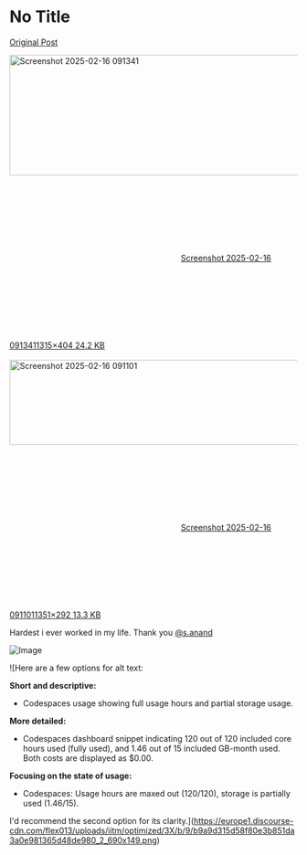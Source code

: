 # No Title

[Original Post](https://discourse.onlinedegree.iitm.ac.in/t/164277/546)

<p><div class="lightbox-wrapper"><a class="lightbox" href="https://europe1.discourse-cdn.com/flex013/uploads/iitm/original/3X/3/2/32b55ca09f5894f9baa7082d8a44fdb1d14268f0.png" data-download-href="/uploads/short-url/7eArfdqDaXSAc2cGYke8q0YtAFq.png?dl=1" title="Screenshot 2025-02-16 091341" rel="noopener nofollow ugc"><img src="https://europe1.discourse-cdn.com/flex013/uploads/iitm/optimized/3X/3/2/32b55ca09f5894f9baa7082d8a44fdb1d14268f0_2_690x211.png" alt="Screenshot 2025-02-16 091341" data-base62-sha1="7eArfdqDaXSAc2cGYke8q0YtAFq" width="690" height="211" srcset="https://europe1.discourse-cdn.com/flex013/uploads/iitm/optimized/3X/3/2/32b55ca09f5894f9baa7082d8a44fdb1d14268f0_2_690x211.png, https://europe1.discourse-cdn.com/flex013/uploads/iitm/optimized/3X/3/2/32b55ca09f5894f9baa7082d8a44fdb1d14268f0_2_1035x316.png 1.5x, https://europe1.discourse-cdn.com/flex013/uploads/iitm/original/3X/3/2/32b55ca09f5894f9baa7082d8a44fdb1d14268f0.png 2x" data-dominant-color="151920"><div class="meta"><svg class="fa d-icon d-icon-far-image svg-icon" aria-hidden="true"><use href="#far-image"></use></svg><span class="filename">Screenshot 2025-02-16 091341</span><span class="informations">1315×404 24.2 KB</span><svg class="fa d-icon d-icon-discourse-expand svg-icon" aria-hidden="true"><use href="#discourse-expand"></use></svg></div></a></div><br>
<div class="lightbox-wrapper"><a class="lightbox" href="https://europe1.discourse-cdn.com/flex013/uploads/iitm/original/3X/b/9/b9a9d315d58f80e3b851da3a0e981365d48de980.png" data-download-href="/uploads/short-url/qusb7PKn6Irl2dNw3ZkKyEdnhHW.png?dl=1" title="Screenshot 2025-02-16 091101" rel="noopener nofollow ugc"><img src="https://europe1.discourse-cdn.com/flex013/uploads/iitm/optimized/3X/b/9/b9a9d315d58f80e3b851da3a0e981365d48de980_2_690x149.png" alt="Screenshot 2025-02-16 091101" data-base62-sha1="qusb7PKn6Irl2dNw3ZkKyEdnhHW" width="690" height="149" srcset="https://europe1.discourse-cdn.com/flex013/uploads/iitm/optimized/3X/b/9/b9a9d315d58f80e3b851da3a0e981365d48de980_2_690x149.png, https://europe1.discourse-cdn.com/flex013/uploads/iitm/optimized/3X/b/9/b9a9d315d58f80e3b851da3a0e981365d48de980_2_1035x223.png 1.5x, https://europe1.discourse-cdn.com/flex013/uploads/iitm/original/3X/b/9/b9a9d315d58f80e3b851da3a0e981365d48de980.png 2x" data-dominant-color="16181F"><div class="meta"><svg class="fa d-icon d-icon-far-image svg-icon" aria-hidden="true"><use href="#far-image"></use></svg><span class="filename">Screenshot 2025-02-16 091101</span><span class="informations">1351×292 13.3 KB</span><svg class="fa d-icon d-icon-discourse-expand svg-icon" aria-hidden="true"><use href="#discourse-expand"></use></svg></div></a></div></p>
<p>Hardest i ever worked in my life. Thank you <a class="mention" href="/u/s.anand">@s.anand</a></p>

![Image](https://europe1.discourse-cdn.com/flex013/uploads/iitm/optimized/3X/3/2/32b55ca09f5894f9baa7082d8a44fdb1d14268f0_2_690x211.png)

![Here are a few options for alt text:

**Short and descriptive:**

* Codespaces usage showing full usage hours and partial storage usage.

**More detailed:**

* Codespaces dashboard snippet indicating 120 out of 120 included core hours used (fully used), and 1.46 out of 15 included GB-month used. Both costs are displayed as $0.00.

**Focusing on the state of usage:**

* Codespaces: Usage hours are maxed out (120/120), storage is partially used (1.46/15).

I'd recommend the second option for its clarity.](https://europe1.discourse-cdn.com/flex013/uploads/iitm/optimized/3X/b/9/b9a9d315d58f80e3b851da3a0e981365d48de980_2_690x149.png)
